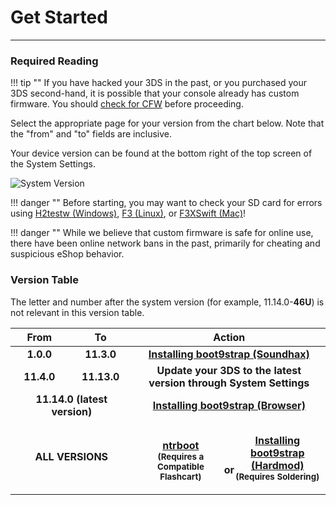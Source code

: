 # Get Started
---

### Required Reading

!!! tip ""
    If you have hacked your 3DS in the past, or you purchased your 3DS second-hand, it is possible that your console already has custom firmware. You should [check for CFW](checking-for-cfw) before proceeding.

Select the appropriate page for your version from the chart below. Note that the "from" and "to" fields are inclusive.

Your device version can be found at the bottom right of the top screen of the System Settings.

<img src="docs/assets/img/screenshots/system-version.png" alt="System Version">

!!! danger ""
    Before starting, you may want to check your SD card for errors using [H2testw (Windows)](h2testw-(windows)), [F3 (Linux)](f3-(linux)), or [F3XSwift (Mac)](f3xswift-(mac))!

!!! danger ""
    While we believe that custom firmware is safe for online use, there have been online network bans in the past, primarily for cheating and suspicious eShop behavior.

### Version Table

The letter and number after the system version (for example, 11.14.0-**46U**) is not relevant in this version table.

<table>
  <colgroup>
    <col span="1" style="width: 10%;">
    <col span="1" style="width: 10%;">
    <col span="1" style="width: 40%;">
  </colgroup>
  <thead>
    <tr>
      <th style="text-align: center">From</th>
      <th style="text-align: center">To</th>
      <th style="text-align: center">Action</th>
    </tr>
  </thead>
  <tbody>
    <tr>
      <td style="text-align: center; font-weight: bold;">1.0.0</td>
      <td style="text-align: center; font-weight: bold;">11.3.0</td>
      <td style="text-align: center; font-weight: bold;"><a href="../installing-boot9strap-(soundhax)">Installing boot9strap (Soundhax)</a></td>
    </tr>
	<tr>
      <td style="text-align: center; font-weight: bold;">11.4.0</td>
      <td style="text-align: center; font-weight: bold;">11.13.0</td>
      <td style="text-align: center; font-weight: bold;">Update your 3DS to the latest version through System Settings</td>
    </tr>
    <tr>
      <td style="text-align: center; font-weight: bold;" colspan="2">11.14.0 (latest version)</td>
      <td style="text-align: center; font-weight: bold;"><a href="../installing-boot9strap-(browser)">Installing boot9strap (Browser)</a></td>
    </tr>
    <tr>
      <td style="text-align: center; font-weight: bold;" colspan="2">ALL VERSIONS<br></td>
      <td style="text-align: center; font-weight: bold;"><p style="display: inline-block; margin-top: 1.3em; width: 47%"><a href="../../ntrboot/ntrboot">ntrboot</a><br><sub>(Requires a Compatible Flashcart)</sub></p><p style="display: inline-block; margin-top: 1.3em; vertical-align: super; width: 6%">or</p><p style="display: inline-block; margin-top: 1.3em; width: 47%"><a href="installing-boot9strap-(hardmod)">Installing boot9strap (Hardmod)</a><br><sub>(Requires Soldering)</sub></p></td>
    </tr>
  </tbody>
</table>
